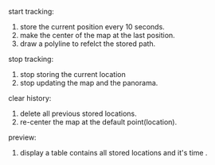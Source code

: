 start tracking:
1. store the current position every 10 seconds.
2. make the center of the map at the last position.
3. draw a polyline to refelct the stored path.

stop tracking:
1. stop storing the current location 
2. stop updating the map and the panorama.

clear history:
1. delete all previous stored locations.
2. re-center the map at the default point(location).

preview: 
 1. display a table contains all stored locations and it's time .  